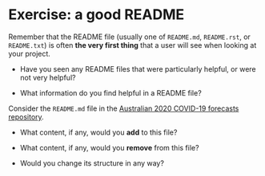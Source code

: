 # Exercise: a good README

Remember that the README file (usually one of `README.md`, `README.rst`, or `README.txt`) is often **the very first thing** that a user will see when looking at your project.

- Have you seen any README files that were particularly helpful, or were not very helpful?

- What information do you find helpful in a README file?

Consider the `README.md` file in the [Australian 2020 COVID-19 forecasts repository](https://gitlab.unimelb.edu.au/rgmoss/aus-2020-covid-forecasts).

- What content, if any, would you **add** to this file?

- What content, if any, would you **remove** from this file?

- Would you change its structure in any way?
